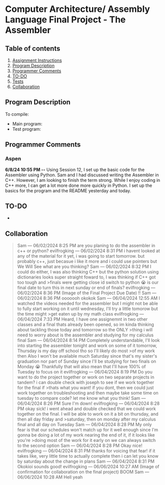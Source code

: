 # Computer Architecture/ Assembly Language Final Project - The Assembler
## Table of contents
1. [Assignment Instructions](https://www.nand2tetris.org/project06)
2. [Program Description]()
3. [Programmer Comments]()
4. [TO-DO]()
5. [Tests]()
6. [Collaboration]()

## Program Description
> 
>
To compile:  
- Main program: 
- Test program:

## Programmer Comments
### Aspen
**6/8/24 10:55 PM --** Using Session 12, I set up the basic code for the Assembler using Python. Sam and I had discussed writing the Assembler in C++. However, I am looking to finish the term strong. While I enjoy coding in C++ more, I can get a lot more done more quickly in Python. I set up the basics for the program and the README yesterday and today.  

## TO-DO
- 
## Collaboration
>Sam — 06/02/2024 8:25 PM
>are you planing to do the assembler in c++ or python?
>evilfrogking — 06/02/2024 8:31 PM
>i havent looked at any of the material for it yet, i was going to start tomorrow. but probably c++, just becasue i like it more and i could use pointers
>but We Will See
>what are you thinking?
>Sam — 06/02/2024 8:32 PM
>I could do either, I was also thinking C++ but the python solution using dictionaries looks super straight foward to, I was thinking if C++ got too tough and >finals were getting close id switch to python 😭
>is our final date to turn this in next sunday or end of finals?
>evilfrogking — 06/02/2024 8:36 PM
>(Image of the Final Project Due Date)
>!!
>Sam — 06/02/2024 8:36 PM
>ooooooh okokok
>Sam — 06/04/2024 12:55 AM
>I watched the videos needed for the assembler but I might not be able to fully start working on it until wednesday, I'll try a little tomorow but the time might >get eaten up by my math class
>evilfrogking — 06/04/2024 7:33 PM
>Heard, I have one assignemnt in two other classes and a final thats already been opened, so im kinda thinking about tackling those today and tomorrow so the ONLY >thing i will need to worry about is the assembler and studying for my calculus final 
>Sam — 06/04/2024 8:14 PM
>Completely understandable, I'll look into starting the assembler tonight and work on some of it tomorrow, Thursday is my day off school tho so I'll likely do most >of my work then
>Also I won't be available much Saturday since that's my sister's graduation nor part of Sunday since I'll be studying for two finals on Monday 😭
>Thankfully that will also mean that I'll have 100% of Tuesday to focus on it
>evilfrogking — 06/04/2024 8:19 PM
>Do you want to do the project together or work on two separate projects in tandem? i can double check with joseph to see if we work together for the final if >thats what you want!
>if you dont, then we could just work together on troubleshooting and then maybe take some time on tuesday to compare code? let me know what you think!
>Sam — 06/04/2024 8:26 PM
>Sure I'm down!
>evilfrogking — 06/04/2024 8:28 PM
>okay sick! i went ahead and double checked that we could work together on the final. I will be able to work on it a bit on thursday, and then all day friday and >saturday, then on monday after my calculus final and all day on Tuesday
>Sam — 06/04/2024 8:28 PM
>My only fear is that our schedules won't match up for it well enough since I'm gonna be doing a lot of my work nearing the end of it, if it looks like you're >doing most of the work for it early on we can always switch to the second option
>Sam — 06/04/2024 8:28 PM
>Okay nice!
>evilfrogking — 06/04/2024 8:31 PM
>thanks for voicing that fear! if it takes like, very little time to actually complete then i can let you know by saturday about the change in plans
>Sam — 06/04/2024 8:31 PM
>Okokioi sounds good!
>evilfrogking — 06/06/2024 10:27 AM
>(Image of confirmation for collaboration on the final project)
>BOOM
>Sam — 06/06/2024 10:28 AM
>Hell yeah

>


